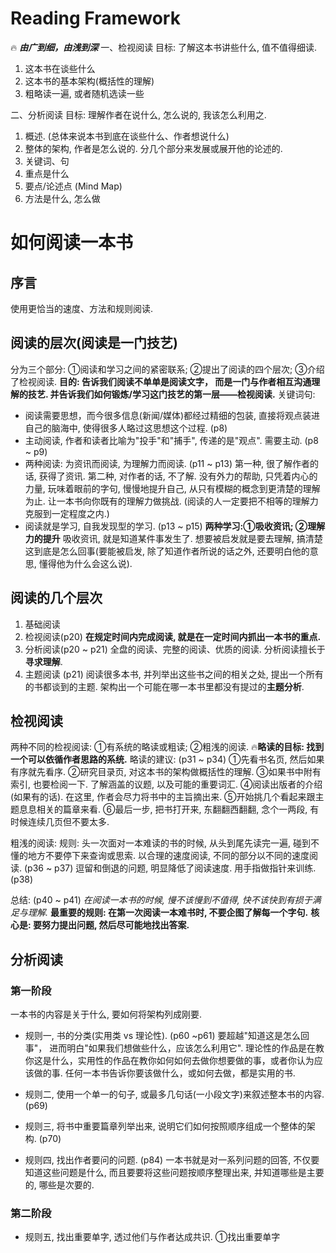 # Reading Framework
🔥 **_由广到细，由浅到深_**
一、检视阅读
目标: 了解这本书讲些什么, 值不值得细读.
1. 这本书在谈些什么
2. 这本书的基本架构(概括性的理解)
3. 粗略读一遍, 或者随机选读一些


二、分析阅读
目标: 理解作者在说什么, 怎么说的, 我该怎么利用之.

1. 概述. (总体来说本书到底在谈些什么、作者想说什么)
2. 整体的架构, 作者是怎么说的. 分几个部分来发展或展开他的论述的.
3. 关键词、句
4. 重点是什么
5. 要点/论述点 (Mind Map)
6. 方法是什么, 怎么做

# 如何阅读一本书
## 序言
使用更恰当的速度、方法和规则阅读.

## 阅读的层次(阅读是一门技艺)
分为三个部分: ①阅读和学习之间的紧密联系; ②提出了阅读的四个层次; ③介绍了检视阅读.
**目的: 告诉我们阅读不单单是阅读文字， 而是一门与作者相互沟通理解的技艺. 并告诉我们如何锻炼/学习这门技艺的第一层——检视阅读.**
关键词句:
* 阅读需要思想，而今很多信息(新闻/媒体)都经过精细的包装, 直接将观点装进自己的脑海中, 使得很多人略过这思想这个过程. (p8) 
* 主动阅读, 作者和读者比喻为"投手"和"捕手", 传递的是"观点". 需要主动. (p8 ~ p9)
* 两种阅读: 为资讯而阅读, 为理解力而阅读. (p11 ~ p13)
第一种, 很了解作者的话, 获得了资讯.
第二种, 对作者的话, 不了解. 没有外力的帮助, 只凭着内心的力量, 玩味着眼前的字句, 慢慢地提升自己, 从只有模糊的概念到更清楚的理解为止. 让一本书向你既有的理解力做挑战.
(阅读的人一定要把不相等的理解力克服到一定程度之内.)
* 阅读就是学习, 自我发现型的学习. (p13 ~ p15)
**两种学习:①吸收资讯; ②理解力的提升**
吸收资讯, 就是知道某件事发生了. 想要被启发就是要去理解, 搞清楚这到底是怎么回事(要能被启发, 除了知道作者所说的话之外, 还要明白他的意思, 懂得他为什么会这么说).

## 阅读的几个层次
1. 基础阅读
2. 检视阅读(p20)
    **在规定时间内完成阅读, 就是在一定时间内抓出一本书的重点.**
3. 分析阅读(p20 ~ p21)
    全盘的阅读、完整的阅读、优质的阅读. 分析阅读擅长于**寻求理解**.
4. 主题阅读 (p21)
    阅读很多本书, 并列举出这些书之间的相关之处, 提出一个所有的书都谈到的主题. 架构出一个可能在哪一本书里都没有提过的**主题分析**.

## 检视阅读
两种不同的检视阅读: ①有系统的略读或粗读; ②粗浅的阅读. 
🔥**略读的目标: 找到一个可以依循作者思路的系统.**
略读的建议: (p31 ~ p34)
①先看书名页, 然后如果有序就先看序. 
②研究目录页, 对这本书的架构做概括性的理解.
③如果书中附有索引, 也要检阅一下. 了解涵盖的议题, 以及可能的重要词汇.
④阅读出版者的介绍(如果有的话). 在这里, 作者会尽力将书中的主旨摘出来.
⑤开始挑几个看起来跟主题息息相关的篇章来看.
⑥最后一步, 把书打开来, 东翻翻西翻翻, 念个一两段, 有时候连续几页但不要太多.

粗浅的阅读:
规则: 头一次面对一本难读的书的时候, 从头到尾先读完一遍, 碰到不懂的地方不要停下来查询或思索.
以合理的速度阅读, 不同的部分以不同的速度阅读. (p36 ~ p37)
逗留和倒退的问题, 明显降低了阅读速度. 用手指做指针来训练. (p38)

总结: (p40 ~ p41)
_在阅读一本书的时候, 慢不该慢到不值得, 快不该快到有损于满足与理解._
**最重要的规则: 在第一次阅读一本难书时, 不要企图了解每一个字句.**
**核心是: 要努力提出问题, 然后尽可能地找出答案.**

## 分析阅读
### 第一阶段
一本书的内容是关于什么, 要如何将架构列成刚要.
* 规则一, 书的分类(实用类 vs 理论性). (p60 ~p61)
要超越"知道这是怎么回事"， 进而明白"如果我们想做些什么，应该怎么利用它".
理论性的作品是在教你这是什么，实用性的作品在教你如何如何去做你想要做的事，或者你认为应该做的事. 任何一本书告诉你要该做什么，或如何去做，都是实用的书. 

* 规则二, 使用一个单一的句子, 或最多几句话(一小段文字)来叙述整本书的内容. (p69)

* 规则三, 将书中重要篇章列举出来, 说明它们如何按照顺序组成一个整体的架构. (p70)

* 规则四, 找出作者要问的问题. (p84)
一本书就是对一系列问题的回答, 不仅要知道这些问题是什么, 而且要要将这些问题按顺序整理出来, 并知道哪些是主要的, 哪些是次要的.

### 第二阶段
* 规则五, 找出重要单字, 透过他们与作者达成共识.
①找出重要单字 
